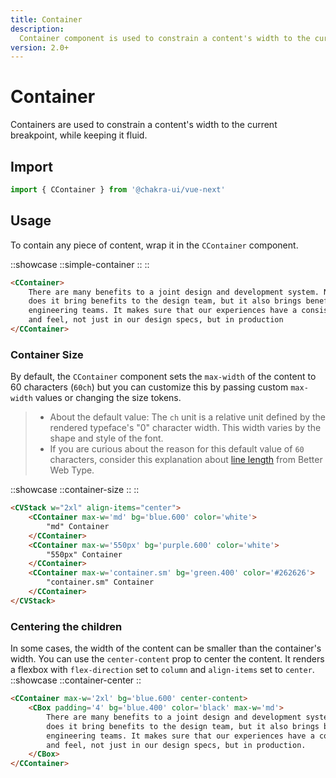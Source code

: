 ```yaml
---
title: Container
description:
  Container component is used to constrain a content's width to the current breakpoint, while keeping it fluid.
version: 2.0+
---
```


# Container

Containers are used to constrain a content's width to the current breakpoint, while keeping it fluid.

## Import

```js
import { CContainer } from '@chakra-ui/vue-next'
```

## Usage

To contain any piece of content, wrap it in the `CContainer` component.

::showcase
  ::simple-container
  ::
::

```html
<CContainer>
    There are many benefits to a joint design and development system. Not only
    does it bring benefits to the design team, but it also brings benefits to
    engineering teams. It makes sure that our experiences have a consistent look
    and feel, not just in our design specs, but in production
</CContainer>
```

### Container Size

By default, the `CContainer` component sets the `max-width` of the content to 60 characters (`60ch`) but you can customize this by passing custom `max-width` values or changing the size tokens.

> * About the default value: The `ch` unit is a relative unit defined by the rendered typeface's "0" character width. This width varies by the shape and style of the font. 
> * If you are curious about the reason for this default value of `60` characters, consider this explanation about [line length](https://betterwebtype.com/articles/2019/06/16/5-keys-to-accessible-web-typography/#line-length) from Better Web Type.

::showcase
  ::container-size
  ::
::

```html
<CVStack w="2xl" align-items="center">
    <CContainer max-w='md' bg='blue.600' color='white'>
        "md" Container
    </CContainer>
    <CContainer max-w='550px' bg='purple.600' color='white'>
        "550px" Container
    </CContainer>
    <CContainer max-w='container.sm' bg='green.400' color='#262626'>
        "container.sm" Container
    </CContainer>
</CVStack>
```

### Centering the children

In some cases, the width of the content can be smaller than the container's width. You can use the `center-content` prop to center the content. It renders a flexbox with `flex-direction` set to `column` and `align-items` set to `center`.
::showcase
  ::container-center
::

```html
<CContainer max-w='2xl' bg='blue.600' center-content>
    <CBox padding='4' bg='blue.400' color='black' max-w='md'>
        There are many benefits to a joint design and development system. Not only
        does it bring benefits to the design team, but it also brings benefits to
        engineering teams. It makes sure that our experiences have a consistent look
        and feel, not just in our design specs, but in production.
    </CBox>
</CContainer>
```
